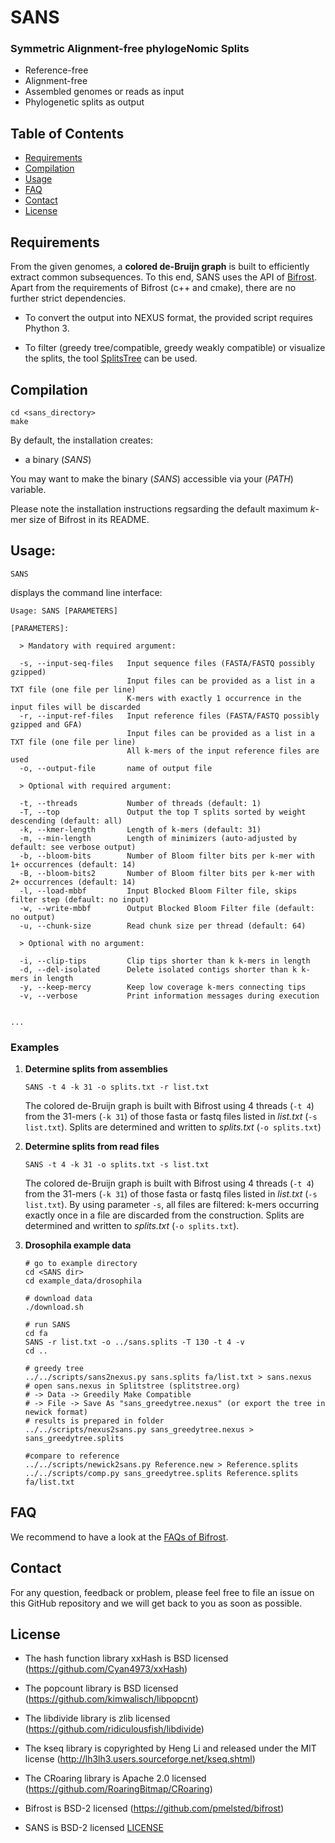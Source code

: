 # SANS

### Symmetric Alignment-free phylogeNomic Splits

* Reference-free
* Alignment-free
* Assembled genomes or reads as input
* Phylogenetic splits as output

## Table of Contents

* [Requirements](https://gitlab.ub.uni-bielefeld.de/roland.wittler/sans#requirements)
* [Compilation](https://gitlab.ub.uni-bielefeld.de/roland.wittler/sans#compilation-and-installation)
* [Usage](https://gitlab.ub.uni-bielefeld.de/roland.wittler/sans#binary-usage)
* [FAQ](https://gitlab.ub.uni-bielefeld.de/roland.wittler/sans#faq)
* [Contact](https://gitlab.ub.uni-bielefeld.de/roland.wittler/sans#contact)
* [License](https://gitlab.ub.uni-bielefeld.de/roland.wittler/sans#license)

## Requirements

From the given genomes, a **colored de-Bruijn graph** is built to efficiently extract common subsequences. To this end, SANS uses the API of [Bifrost](https://github.com/pmelsted/bifrost). Apart from the requirements of Bifrost (c++ and cmake), there are no further strict dependencies.

* To convert the output into NEXUS format, the provided script requires Phython 3.

* To filter (greedy tree/compatible, greedy weakly compatible) or visualize the splits, the tool [SplitsTree](http://www.splitstree.org/) can be used.


## Compilation

```
cd <sans_directory>
make
```

By default, the installation creates:
* a binary (*SANS*)

You may want to make the binary (*SANS*) accessible via your (*PATH*) variable.

Please note the installation instructions regsarding the default maximum *k*-mer size of Bifrost in its README.

## Usage:

```
SANS
```

displays the command line interface:
```
Usage: SANS [PARAMETERS]

[PARAMETERS]:

  > Mandatory with required argument:

  -s, --input-seq-files   Input sequence files (FASTA/FASTQ possibly gzipped)
                          Input files can be provided as a list in a TXT file (one file per line)
                          K-mers with exactly 1 occurrence in the input files will be discarded
  -r, --input-ref-files   Input reference files (FASTA/FASTQ possibly gzipped and GFA)
                          Input files can be provided as a list in a TXT file (one file per line)
                          All k-mers of the input reference files are used
  -o, --output-file       name of output file

  > Optional with required argument:

  -t, --threads           Number of threads (default: 1)
  -T, --top               Output the top T splits sorted by weight descending (default: all)
  -k, --kmer-length       Length of k-mers (default: 31)
  -m, --min-length        Length of minimizers (auto-adjusted by default: see verbose output)
  -b, --bloom-bits        Number of Bloom filter bits per k-mer with 1+ occurrences (default: 14)
  -B, --bloom-bits2       Number of Bloom filter bits per k-mer with 2+ occurrences (default: 14)
  -l, --load-mbbf         Input Blocked Bloom Filter file, skips filter step (default: no input)
  -w, --write-mbbf        Output Blocked Bloom Filter file (default: no output)
  -u, --chunk-size        Read chunk size per thread (default: 64)

  > Optional with no argument:

  -i, --clip-tips         Clip tips shorter than k k-mers in length
  -d, --del-isolated      Delete isolated contigs shorter than k k-mers in length
  -y, --keep-mercy        Keep low coverage k-mers connecting tips
  -v, --verbose           Print information messages during execution


...
```

### Examples

1. **Determine splits from assemblies**
   ```
   SANS -t 4 -k 31 -o splits.txt -r list.txt
   ```
   The colored de-Bruijn graph is built with Bifrost using 4 threads (`-t 4`) from the 31-mers (`-k 31`) of those fasta or fastq files listed in *list.txt*  (`-s list.txt`). Splits are determined and written to *splits.txt* (`-o splits.txt`)

2. **Determine splits from read files**
   ```
   SANS -t 4 -k 31 -o splits.txt -s list.txt
   ```
   The colored de-Bruijn graph is built with Bifrost using 4 threads (`-t 4`) from the 31-mers (`-k 31`) of those fasta or fastq files listed in *list.txt*  (`-s list.txt`). By using parameter `-s`, all files are filtered: k-mers occurring exactly once in a file are discarded from the construction.  Splits are determined and written to *splits.txt* (`-o splits.txt`).

3. **Drosophila example data**
   ```
   # go to example directory
   cd <SANS dir>
   cd example_data/drosophila
   
   # download data
   ./download.sh
   
   # run SANS
   cd fa
   SANS -r list.txt -o ../sans.splits -T 130 -t 4 -v
   cd ..
   
   # greedy tree
   ../../scripts/sans2nexus.py sans.splits fa/list.txt > sans.nexus
   # open sans.nexus in Splitstree (splitstree.org)
   # -> Data -> Greedily Make Compatible
   # -> File -> Save As "sans_greedytree.nexus" (or export the tree in newick format)
   # results is prepared in folder
   ../../scripts/nexus2sans.py sans_greedytree.nexus > sans_greedytree.splits
      
   #compare to reference
   ../../scripts/newick2sans.py Reference.new > Reference.splits
   ../../scripts/comp.py sans_greedytree.splits Reference.splits fa/list.txt
   
   ```



## FAQ

We recommend to have a look at the [FAQs of Bifrost](https://github.com/pmelsted/bifrost#faq).


## Contact

For any question, feedback or problem, please feel free to file an issue on this GitHub repository and we will get back to you as soon as possible.

## License

* The hash function library xxHash is BSD licensed (https://github.com/Cyan4973/xxHash)

* The popcount library is BSD licensed (https://github.com/kimwalisch/libpopcnt)

* The libdivide library is zlib licensed (https://github.com/ridiculousfish/libdivide)

* The kseq library is copyrighted by Heng Li and released
  under the MIT license (http://lh3lh3.users.sourceforge.net/kseq.shtml)

* The CRoaring library is Apache 2.0 licensed (https://github.com/RoaringBitmap/CRoaring)

* Bifrost is BSD-2 licensed (https://github.com/pmelsted/bifrost)

* SANS is BSD-2 licensed [LICENSE](https://gitlab.ub.uni-bielefeld.de/roland.wittler/sans/blob/master/LICENSE)


